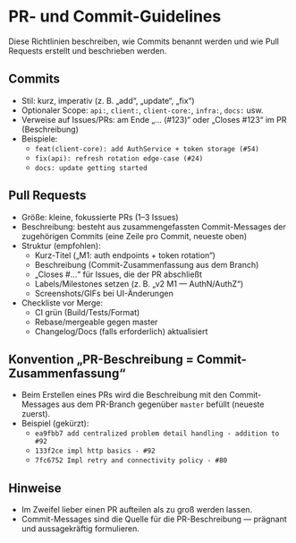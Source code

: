 # PR- und Commit-Guidelines

Diese Richtlinien beschreiben, wie Commits benannt werden und wie Pull Requests erstellt und beschrieben werden.

## Commits
- Stil: kurz, imperativ (z. B. „add“, „update“, „fix“)
- Optionaler Scope: `api:`, `client:`, `client-core:`, `infra:`, `docs:` usw.
- Verweise auf Issues/PRs: am Ende „... (#123)“ oder „Closes #123“ im PR (Beschreibung)
- Beispiele:
  - `feat(client-core): add AuthService + token storage (#54)`
  - `fix(api): refresh rotation edge-case (#24)`
  - `docs: update getting started`

## Pull Requests
- Größe: kleine, fokussierte PRs (1–3 Issues)
- Beschreibung: besteht aus zusammengefassten Commit-Messages der zugehörigen Commits (eine Zeile pro Commit, neueste oben)
- Struktur (empfohlen):
  - Kurz-Titel („M1: auth endpoints + token rotation“)
  - Beschreibung (Commit-Zusammenfassung aus dem Branch)
  - „Closes #…“ für Issues, die der PR abschließt
  - Labels/Milestones setzen (z. B. „v2 M1 — AuthN/AuthZ“)
  - Screenshots/GIFs bei UI-Änderungen
- Checkliste vor Merge:
  - CI grün (Build/Tests/Format)
  - Rebase/mergeable gegen master
  - Changelog/Docs (falls erforderlich) aktualisiert

## Konvention „PR-Beschreibung = Commit-Zusammenfassung“
- Beim Erstellen eines PRs wird die Beschreibung mit den Commit-Messages aus dem PR-Branch gegenüber `master` befüllt (neueste zuerst).
- Beispiel (gekürzt):
  - `ea9fbb7 add centralized problem detail handling - addition to #92`
  - `133f2ce impl http basics - #92`
  - `7fc6752 Impl retry and connectivity policy - #80`

## Hinweise
- Im Zweifel lieber einen PR aufteilen als zu groß werden lassen.
- Commit-Messages sind die Quelle für die PR-Beschreibung — prägnant und aussagekräftig formulieren.

